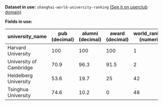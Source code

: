 **Dataset in use:** `shanghai-world-university-ranking` [(See it on userclub domain)](https://userclub.opendatasoft.com/explore/dataset/shanghai-world-university-ranking/table/)

**Fields in use:** 

| university_name | pub (decimal)| alumni (decimal)| award (decimal) | world_rank_int (numeric) | pcp (decimal) | ns (decimal) | hici (decimal) |
|---|---|---|---|---|---|---|---|
|Harvard University|100|100|100|1|70.5|100|100|
|University of Cambridge|70.9|96.3|91.5|2|66.5|59.5|53.8|
|Heidelberg University|53.6|19.7|25|42|27.5|38.8|27.5|
|Tsinghua University|74.6|10.2|0|48|24.1|38.4|37.1|